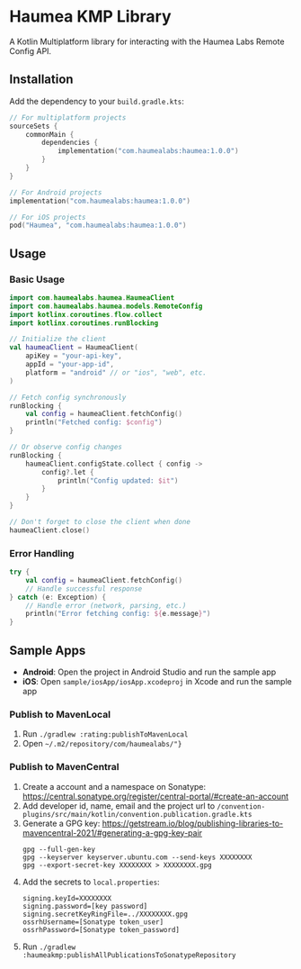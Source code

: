 # Haumea KMP Library

A Kotlin Multiplatform library for interacting with the Haumea Labs Remote Config API.

## Installation

Add the dependency to your `build.gradle.kts`:

```kotlin
// For multiplatform projects
sourceSets {
    commonMain {
        dependencies {
            implementation("com.haumealabs:haumea:1.0.0")
        }
    }
}

// For Android projects
implementation("com.haumealabs:haumea:1.0.0")

// For iOS projects
pod("Haumea", "com.haumealabs:haumea:1.0.0")
```

## Usage

### Basic Usage

```kotlin
import com.haumealabs.haumea.HaumeaClient
import com.haumealabs.haumea.models.RemoteConfig
import kotlinx.coroutines.flow.collect
import kotlinx.coroutines.runBlocking

// Initialize the client
val haumeaClient = HaumeaClient(
    apiKey = "your-api-key",
    appId = "your-app-id",
    platform = "android" // or "ios", "web", etc.
)

// Fetch config synchronously
runBlocking {
    val config = haumeaClient.fetchConfig()
    println("Fetched config: $config")
}

// Or observe config changes
runBlocking {
    haumeaClient.configState.collect { config ->
        config?.let {
            println("Config updated: $it")
        }
    }
}

// Don't forget to close the client when done
haumeaClient.close()
```

### Error Handling

```kotlin
try {
    val config = haumeaClient.fetchConfig()
    // Handle successful response
} catch (e: Exception) {
    // Handle error (network, parsing, etc.)
    println("Error fetching config: ${e.message}")
}
```

## Sample Apps

- **Android**: Open the project in Android Studio and run the sample app
- **iOS**: Open `sample/iosApp/iosApp.xcodeproj` in Xcode and run the sample app

### Publish to MavenLocal

1) Run `./gradlew :rating:publishToMavenLocal`
2) Open `~/.m2/repository/com/haumealabs/"}`

### Publish to MavenCentral

1) Create a account and a namespace on Sonatype:
   https://central.sonatype.org/register/central-portal/#create-an-account
2) Add developer id, name, email and the project url to
   `/convention-plugins/src/main/kotlin/convention.publication.gradle.kts`
3) Generate a GPG key:
   https://getstream.io/blog/publishing-libraries-to-mavencentral-2021/#generating-a-gpg-key-pair
   ```
   gpg --full-gen-key
   gpg --keyserver keyserver.ubuntu.com --send-keys XXXXXXXX
   gpg --export-secret-key XXXXXXXX > XXXXXXXX.gpg
   ```
4) Add the secrets to `local.properties`:
   ```
   signing.keyId=XXXXXXXX
   signing.password=[key password]
   signing.secretKeyRingFile=../XXXXXXXX.gpg
   ossrhUsername=[Sonatype token_user]
   ossrhPassword=[Sonatype token_password]
   ```
5) Run `./gradlew :haumeakmp:publishAllPublicationsToSonatypeRepository`
